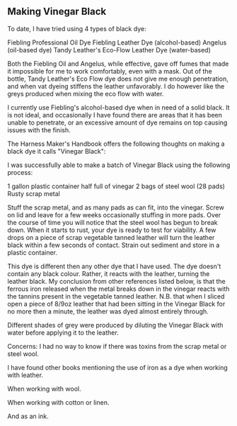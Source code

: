 ## Making Vinegar Black

To date, I have tried using 4 types of black dye:

Fiebling Professional Oil Dye
Fiebling Leather Dye (alcohol-based)
Angelus (oil-based dye)
Tandy Leather's Eco-Flow Leather Dye (water-based)

Both the Fiebling Oil and Angelus, while effective, gave off fumes that made it impossible for me to work comfortably, even with a mask. Out of the bottle, Tandy Leather's Eco Flow dye does not give me enough penetration, and when vat dyeing stiffens the leather unfavorably. I do however like the greys produced when mixing the eco flow with water.

I currently use Fiebling's alcohol-based dye when in need of a solid black. It is not ideal, and occasionally I have found there are areas that it has been unable to penetrate, or an excessive amount of dye remains on top causing issues with the finish.

The Harness Maker's Handbook offers the following thoughts on making a black dye it calls "Vinegar Black":


I was successfully able to make a batch of Vinegar Black using the following process:

1 gallon plastic container half full of vinegar
2 bags of steel wool (28 pads)
Rusty scrap metal

Stuff the scrap metal, and as many pads as can fit, into the vinegar. Screw on lid and leave for a few weeks occasionally stuffing in more pads. Over the course of time you will notice that the steel wool has begun to break down. When it starts to rust, your dye is ready to test for viability. A few drops on a piece of scrap vegetable tanned leather will turn the leather black within a few seconds of contact. Strain out sediment and store in a plastic container.

This dye is different then any other dye that I have used. The dye doesn't contain any black colour. Rather, it reacts with the leather, turning the leather black. My conclusion from other references listed below, is that the ferrous iron released when the metal breaks down in the vinegar reacts with the tannins present in the vegetable tanned leather. N.B. that when I sliced open a piece of 8/9oz leather that had been sitting in the Vinegar Black for no more then a minute, the leather was dyed almost entirely through.


Different shades of grey were produced by diluting the Vinegar Black with water before applying it to the leather.

Concerns:
I had no way to know if there was toxins from the scrap metal or steel wool.

I have found other books mentioning the use of iron as a dye when working with leather.

When working with wool.

When working with cotton or linen.

And as an ink.